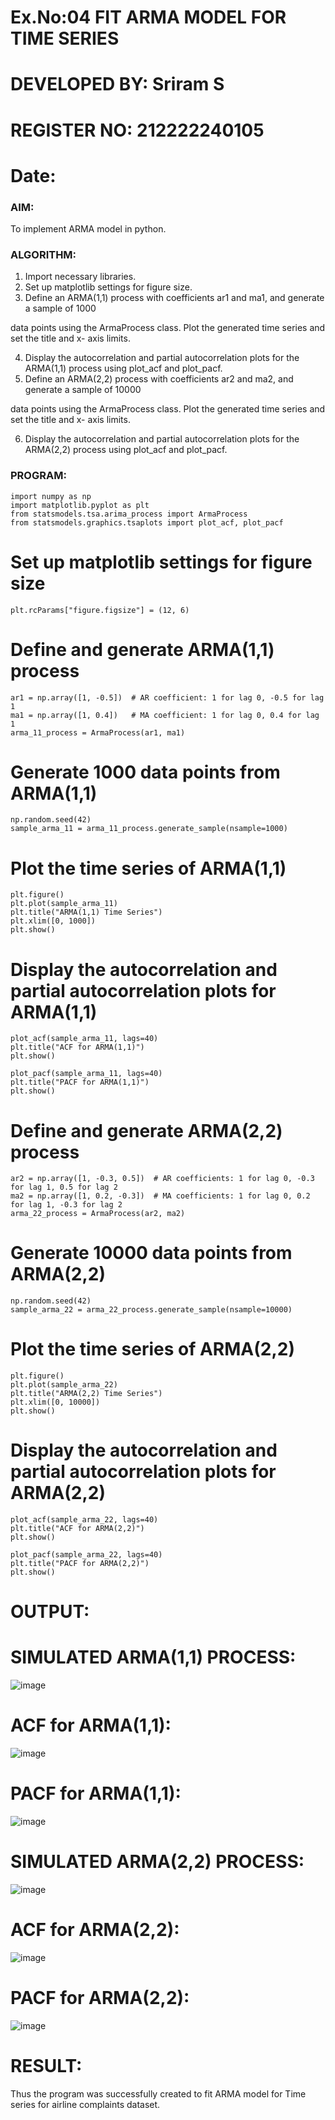 # Ex.No:04   FIT ARMA MODEL FOR TIME SERIES
# DEVELOPED BY: Sriram S
# REGISTER NO: 212222240105
# Date: 



### AIM:
To implement ARMA model in python.
### ALGORITHM:
1. Import necessary libraries.
2. Set up matplotlib settings for figure size.
3. Define an ARMA(1,1) process with coefficients ar1 and ma1, and generate a sample of 1000

data points using the ArmaProcess class. Plot the generated time series and set the title and x-
axis limits.

4. Display the autocorrelation and partial autocorrelation plots for the ARMA(1,1) process using
plot_acf and plot_pacf.
5. Define an ARMA(2,2) process with coefficients ar2 and ma2, and generate a sample of 10000

data points using the ArmaProcess class. Plot the generated time series and set the title and x-
axis limits.

6. Display the autocorrelation and partial autocorrelation plots for the ARMA(2,2) process using
plot_acf and plot_pacf.
### PROGRAM:
```
import numpy as np
import matplotlib.pyplot as plt
from statsmodels.tsa.arima_process import ArmaProcess
from statsmodels.graphics.tsaplots import plot_acf, plot_pacf
```
# Set up matplotlib settings for figure size
```
plt.rcParams["figure.figsize"] = (12, 6)
```
# Define and generate ARMA(1,1) process
```
ar1 = np.array([1, -0.5])  # AR coefficient: 1 for lag 0, -0.5 for lag 1
ma1 = np.array([1, 0.4])   # MA coefficient: 1 for lag 0, 0.4 for lag 1
arma_11_process = ArmaProcess(ar1, ma1)
```
# Generate 1000 data points from ARMA(1,1)
```
np.random.seed(42)
sample_arma_11 = arma_11_process.generate_sample(nsample=1000)
```
# Plot the time series of ARMA(1,1)
```
plt.figure()
plt.plot(sample_arma_11)
plt.title("ARMA(1,1) Time Series")
plt.xlim([0, 1000])
plt.show()
```
# Display the autocorrelation and partial autocorrelation plots for ARMA(1,1)
```
plot_acf(sample_arma_11, lags=40)
plt.title("ACF for ARMA(1,1)")
plt.show()

plot_pacf(sample_arma_11, lags=40)
plt.title("PACF for ARMA(1,1)")
plt.show()
```
# Define and generate ARMA(2,2) process
```
ar2 = np.array([1, -0.3, 0.5])  # AR coefficients: 1 for lag 0, -0.3 for lag 1, 0.5 for lag 2
ma2 = np.array([1, 0.2, -0.3])  # MA coefficients: 1 for lag 0, 0.2 for lag 1, -0.3 for lag 2
arma_22_process = ArmaProcess(ar2, ma2)
```
# Generate 10000 data points from ARMA(2,2)
```
np.random.seed(42)
sample_arma_22 = arma_22_process.generate_sample(nsample=10000)
``` 
# Plot the time series of ARMA(2,2)
```
plt.figure()
plt.plot(sample_arma_22)
plt.title("ARMA(2,2) Time Series")
plt.xlim([0, 10000])
plt.show()
```
# Display the autocorrelation and partial autocorrelation plots for ARMA(2,2)
```
plot_acf(sample_arma_22, lags=40)
plt.title("ACF for ARMA(2,2)")
plt.show()

plot_pacf(sample_arma_22, lags=40)
plt.title("PACF for ARMA(2,2)")
plt.show()
```

# OUTPUT:
# SIMULATED ARMA(1,1) PROCESS:
![image](https://github.com/user-attachments/assets/a48dc42e-43d9-424d-9eac-c913859c40f2)


# ACF for ARMA(1,1):
![image](https://github.com/user-attachments/assets/713c0ce5-51c0-4efc-a0e6-ecf3b0a3cca4)


# PACF for ARMA(1,1):
![image](https://github.com/user-attachments/assets/fa0d74d0-124a-4d90-b19d-1711d0d119f0)


# SIMULATED ARMA(2,2) PROCESS:
![image](https://github.com/user-attachments/assets/bbf324c6-1126-4ebc-a41d-d99fd32999e7)


# ACF for ARMA(2,2):
![image](https://github.com/user-attachments/assets/f900780f-6444-40fc-99fa-971f938d9ffe)
# PACF for ARMA(2,2):
![image](https://github.com/user-attachments/assets/01a34c45-d8bd-4f7c-b74c-e6587afe3fa1)



# RESULT:
Thus the program was successfully created to fit ARMA model for Time series for airline complaints dataset.
